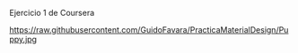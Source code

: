 Ejercicio 1 de Coursera


https://raw.githubusercontent.com/GuidoFavara/PracticaMaterialDesign/Puppy.jpg
